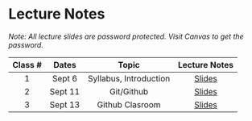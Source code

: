 # Lecture Notes

_Note: All lecture slides are password protected. Visit Canvas to get the password._

| **Class #** |  **Dates** |                 **Topic**                 | **Lecture Notes** |
|:-------:|:----------:|:-----------------------------------------:|:-----------------:|
|    1    |  Sept 6  |           Syllabus, Introduction          |     [Slides](https://jstrieb.github.io/link-lock/#eyJ2IjoiMC4wLjEiLCJlIjoiTW1sMzlCaW03R2dlK1pMd3FuK3g5OCszMUs5cWFKcytMenpTZ3N6MDFTcHNiVTJFRG9XQmJqeURUWUdjTVUzMVY5dVhuSmt5c0djbjhFdVdRellQWHJFUFVTTzFsSXh0T2FrNU42UEQ4SG43S2hLMmJtdVdQMnplVnlIV3JqZEVPTVh3S0JDalNNOHFhV2ZBVjNvdk1WcVE5QVU9IiwicyI6IkVuM0Rqc0NVTjJ5RVhWeDRXOGxYU1E9PSIsImkiOiJuaWxwVFBwUnYrZDRvbFl2In0=)    |
|    2    |  Sept 11  |           Git/Github          |     [Slides](https://jstrieb.github.io/link-lock/#eyJ2IjoiMC4wLjEiLCJlIjoiUzN4Y2RIRFA1NEdCN040aWFNc1N0ZE91aE5hMHRTVjFBSU1HL2FpUFRJblgvU2N3Z2hadTVNOGJ3aitqbjljSGtGVVhPOEkrUDZ6RnlWU01wT1RBT2NjTWljcjkwLytwb1Nzb0ErUnFQZlJ0YWowVFdnR2gvMUk5TFFMUUpLVFFZRERaekgybTQyV2ltZ05acW1NYnpZaDZjck09IiwicyI6Im5McFR6Zk5WbjY0dzlBcHptU1JGbGc9PSIsImkiOiJxUVhhaDZZTGJLY1dKRHRGIn0=)    |
|    3    |  Sept 13  |           Github Clasroom          |     [Slides](https://jstrieb.github.io/link-lock/#eyJ2IjoiMC4wLjEiLCJlIjoiUzdReVpoV2FuNi9ZdGxmMTJMeUVKUkFyZUxLN1d0RWVyelI0RUR5eSsyZ2pvWjRDcTZsOEJSZWRzR1B6L1hVcXBHbHJnRzBrczJPcWVqQ0lZRThVK1JiMklCdy9HNFRmdWk0cHlkeHhyUlJtTGV6Ym1xOWcwVFpLK1cxNW9iUy82aUF0aU1TVG95UkhyOHdFMnh6ajhuQVNlUk09IiwicyI6IkVMdklreDdzUkswMVMyQ251NTdxOGc9PSIsImkiOiIrK2xRM2h5SUJTSkIxcVJPIn0=)    |